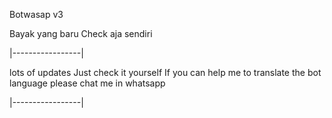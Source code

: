 Botwasap v3

Bayak yang baru
Check aja sendiri

|-----------------|

lots of updates
Just check it yourself 
If you can help me to translate the bot language please chat me in whatsapp

|-----------------|
